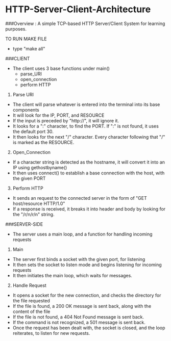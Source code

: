 # HTTP-Server-Client-Architecture
###Overview : A simple TCP-based HTTP Server/Client System for learning purposes.

TO RUN MAKE FILE
- type "make all"


###CLIENT
- The client uses 3 base functions under main()
  * parse_URI
  * open_connection  
  * perform HTTP
1. Parse URI
  * The client will parse whatever is entered into the terminal into its base components
  * It will look for the IP, PORT, and RESOURCE  
  * If the input is preceded by "http://", it will ignore it.
  * It looks for a ":" character, to find the PORT. If ":" is not found, it uses the default port 30.
  * It then looks for the next "/" character. Every character following that "/" is marked as the RESOURCE.
2. Open_Connection
  * If a character string is detected as the hostname, it will convert it into an IP using gethostbyname()
  * It then uses connect() to establish a base connection with the host, with the given PORT
3. Perform HTTP
  * It sends an request to the connected server in the form of "GET host/resource HTTP/1.0"
  * If a response is received, it breaks it into header and body by looking for the "/r/n/r/n" string.


###SERVER-SIDE
- The server uses a main loop, and a function for handling incoming requests
1. Main
  * The server first binds a socket with the given port, for listening
  * It then sets the socket to listen mode and begins listening for incoming requests
  * It then initiates the main loop, which waits for messages.
2. Handle Request
  * It opens a socket for the new connection, and checks the directory for the file requested
  * If the file is found, a 200 OK message is sent back, along with the content of the file
  * If the file is not found, a 404 Not Found message is sent back.
  * If the command is not recognized, a 501 message is sent back.
  * Once the request has been dealt with, the socket is closed, and the loop reiterates, to listen for new requests.
